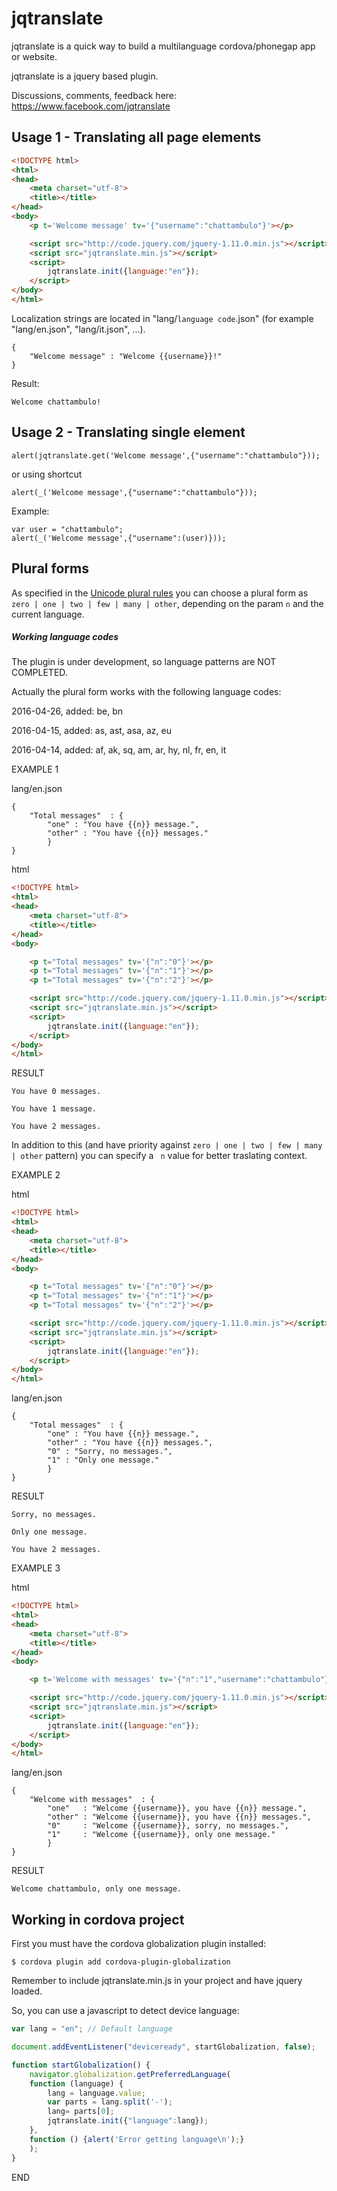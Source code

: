 # jqtranslate

jqtranslate is a quick way to build a multilanguage cordova/phonegap app or website.

jqtranslate is a jquery based plugin.

Discussions, comments, feedback here: https://www.facebook.com/jqtranslate

## Usage 1 - Translating all page elements

```html
<!DOCTYPE html>
<html>
<head>
    <meta charset="utf-8">
    <title></title>
</head>
<body>
	<p t='Welcome message' tv='{"username":"chattambulo"}'></p>

	<script src="http://code.jquery.com/jquery-1.11.0.min.js"></script>
	<script src="jqtranslate.min.js"></script>
	<script>
		jqtranslate.init({language:"en"});
	</script>
</body>
</html>
```

Localization strings are located in "lang/`language code`.json" (for example "lang/en.json", "lang/it.json", ...).

```
{
	"Welcome message" : "Welcome {{username}}!"
}
```
Result:
```
Welcome chattambulo!
```

## Usage 2 - Translating single element
```
alert(jqtranslate.get('Welcome message',{"username":"chattambulo"}));
```

or using shortcut
```
alert(_('Welcome message',{"username":"chattambulo"}));
```

Example:
```
var user = "chattambulo";
alert(_('Welcome message',{"username":(user)}));
```

## Plural forms

As specified in the [Unicode plural rules](http://www.unicode.org/cldr/charts/latest/supplemental/language_plural_rules.html) 
you can choose a plural form as `zero | one | two | few | many | other`, depending on the param `n` and the current language.

##### Working language codes

The plugin is under development, so language patterns are NOT COMPLETED.

Actually the plural form works with the following language codes:

2016-04-26, added: be, bn

2016-04-15, added: as, ast, asa, az, eu

2016-04-14, added: af, ak, sq, am, ar, hy, nl, fr, en, it

EXAMPLE 1

lang/en.json

```
{
	"Total messages"  : {
		"one" : "You have {{n}} message.",
		"other" : "You have {{n}} messages."
		}
}
```

html

```html
<!DOCTYPE html>
<html>
<head>
    <meta charset="utf-8">
    <title></title>
</head>
<body>

	<p t="Total messages" tv='{"n":"0"}'></p>
	<p t="Total messages" tv='{"n":"1"}'></p>
	<p t="Total messages" tv='{"n":"2"}'></p>

	<script src="http://code.jquery.com/jquery-1.11.0.min.js"></script>
	<script src="jqtranslate.min.js"></script>
	<script>
		jqtranslate.init({language:"en"});
	</script>
</body>
</html>
```

RESULT

```
You have 0 messages.

You have 1 message.

You have 2 messages.
```

In addition to this (and have priority against `zero | one | two | few | many | other` pattern) you can specify a ` n` value for better traslating context.

EXAMPLE 2

html

```html
<!DOCTYPE html>
<html>
<head>
    <meta charset="utf-8">
    <title></title>
</head>
<body>

	<p t="Total messages" tv='{"n":"0"}'></p>
	<p t="Total messages" tv='{"n":"1"}'></p>
	<p t="Total messages" tv='{"n":"2"}'></p>

	<script src="http://code.jquery.com/jquery-1.11.0.min.js"></script>
	<script src="jqtranslate.min.js"></script>
	<script>
		jqtranslate.init({language:"en"});
	</script>
</body>
</html>
```

lang/en.json

```
{
	"Total messages"  : {
		"one" : "You have {{n}} message.",
		"other" : "You have {{n}} messages.",
		"0" : "Sorry, no messages.",
		"1" : "Only one message."
		}
}
```

RESULT

```
Sorry, no messages.

Only one message.

You have 2 messages.
```

EXAMPLE 3

html

```html
<!DOCTYPE html>
<html>
<head>
    <meta charset="utf-8">
    <title></title>
</head>
<body>

	<p t='Welcome with messages' tv='{"n":"1","username":"chattambulo"}'></p>

	<script src="http://code.jquery.com/jquery-1.11.0.min.js"></script>
	<script src="jqtranslate.min.js"></script>
	<script>
		jqtranslate.init({language:"en"});
	</script>
</body>
</html>
```

lang/en.json

```
{
	"Welcome with messages"  : {
		"one"   : "Welcome {{username}}, you have {{n}} message.",
		"other" : "Welcome {{username}}, you have {{n}} messages.",
		"0"     : "Welcome {{username}}, sorry, no messages.",
		"1"     : "Welcome {{username}}, only one message."
		}
}
```

RESULT

```
Welcome chattambulo, only one message.
```


## Working in cordova project

First you must have the cordova globalization plugin installed:

`$ cordova plugin add cordova-plugin-globalization`

Remember to include jqtranslate.min.js in your project and have jquery loaded.

So, you can use a javascript to detect device language:

```javascript
var lang = "en"; // Default language

document.addEventListener("deviceready", startGlobalization, false);

function startGlobalization() {
	navigator.globalization.getPreferredLanguage(
	function (language) {
		lang = language.value;
		var parts = lang.split('-');
		lang= parts[0];
		jqtranslate.init({"language":lang});
	},
	function () {alert('Error getting language\n');}
	);
}
```

END